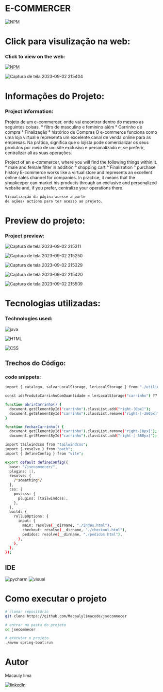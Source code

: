 # E-COMMERCER

[![NPM](https://img.shields.io/npm/l/react)](https://github.com/Macaulylimacode/jsecommecer/blob/master/LICENSE) 

# Click para visulização na web:
### Click to view on the web:

[![NPM](https://img.shields.io/badge/ECOMMERCER-000000?style=for-the-badge&logo=About.me&logoColor=white)](https://macaulylimacode.github.io/jsecommecer/)

![Captura de tela 2023-09-02 215404](https://github.com/Macaulylimacode/jsecommecer/assets/139823222/c3481c64-8533-4830-b052-737819ab704b)


# Informações do Projeto:
### Project Information:

Projeto de um e-commercer, onde vai encontrar dentro do mesmo as seguintes coisas.
° filtro de masculino e feminino além 
° Carrinho de compra
° Finalização
° histórico de Compras
O e-commerce funciona como uma loja virtual e representa um excelente canal de venda online para as empresas.
Na prática, significa que o lojista pode comercializar os seus produtos por meio de um site exclusivo e personalizado e,
se preferir, centralizar ali as suas operações.

Project of an e-commercer, where you will find the following things within it.
° male and female filter in addition
° shopping cart
° Finalization
° purchase history
E-commerce works like a virtual store and represents an excellent online sales channel for companies.
In practice, it means that the shopkeeper can market his products through an exclusive and personalized website and,
if you prefer, centralize your operations there.

```bash
Visualização da página acesse a parte
de ações/ actions para ter acesso ao prejeto.
```



# Preview do projeto:
### Project preview:

![Captura de tela 2023-09-02 215311](https://github.com/Macaulylimacode/jsecommecer/assets/139823222/1d541f98-d822-401a-b9c8-6fd727110c73)

![Captura de tela 2023-09-02 215250](https://github.com/Macaulylimacode/jsecommecer/assets/139823222/848b128a-3571-40ec-b9e7-12cfe55b940a)

![Captura de tela 2023-09-02 215329](https://github.com/Macaulylimacode/jsecommecer/assets/139823222/5ef7b663-f350-40ba-8b3f-f75f5c2c2279)

![Captura de tela 2023-09-02 215420](https://github.com/Macaulylimacode/jsecommecer/assets/139823222/47245a97-f769-4f28-9209-fed2c445f70d)

![Captura de tela 2023-09-02 215509](https://github.com/Macaulylimacode/jsecommecer/assets/139823222/d441b946-0a46-4750-acde-6a80f68dbce0)




# Tecnologias utilizadas:
### Technologies used:

![java](https://img.shields.io/badge/JavaScript-F7DF1E?style=for-the-badge&logo=javascript&logoColor=black)

![HTML](https://img.shields.io/badge/HTML-239120?style=for-the-badge&logo=html5&logoColor=white)

![CSS](https://img.shields.io/badge/CSS-239120?&style=for-the-badge&logo=css3&logoColor=white)

## Trechos do Código:
### code snippets:

```bash
import { catalogo, salvarLocalStorage, lerLocalStorage } from "./utilidades";

const idsProdutoCarrinhoComQuantidade = lerLocalStorage("carrinho") ?? {};

function abrirCarrinho() {
  document.getElementById("carrinho").classList.add("right-[0px]");
  document.getElementById("carrinho").classList.remove("right-[-360px]");
}

function fecharCarrinho() {
  document.getElementById("carrinho").classList.remove("right-[0px]");
  document.getElementById("carrinho").classList.add("right-[-360px]");
```

```bash
import tailwindcss from "tailwindcss";
import { resolve } from "path";
import { defineConfig } from "vite";

export default defineConfig({
  base: "/jsecommecer/",
  plugins: [],
  resolve: {
    /*something*/
  },
  css: {
    postcss: {
      plugins: [tailwindcss],
    },
  },
  build: {
    rollupOptions: {
      input: {
        main: resolve(__dirname, "./index.html"),
        checkout: resolve(__dirname, "./checkout.html"),
        pedidos: resolve(__dirname, "./pedidos.html"),
      },
    },
  },
});

```

## IDE

![pycharm](https://img.shields.io/badge/PyCharm-000000.svg?&style=for-the-badge&logo=PyCharm&logoColor=white)
![visual](https://img.shields.io/badge/Visual_Studio-5C2D91?style=for-the-badge&logo=visual%20studio&logoColor=white)

# Como executar o projeto

```bash
# clonar repositório
git clone https://github.com/Macaulylimacode/jsecommecer

# entrar na pasta do projeto
cd jsecommecer

# executar o projeto
./mvnw spring-boot:run
```

# Autor

Macauly lima

[![linkedIn](https://img.shields.io/badge/LinkedIn-0077B5?style=for-the-badge&logo=linkedin&logoColor=white)](https://www.linkedin.com/in/macauly-lima-75984a269)
